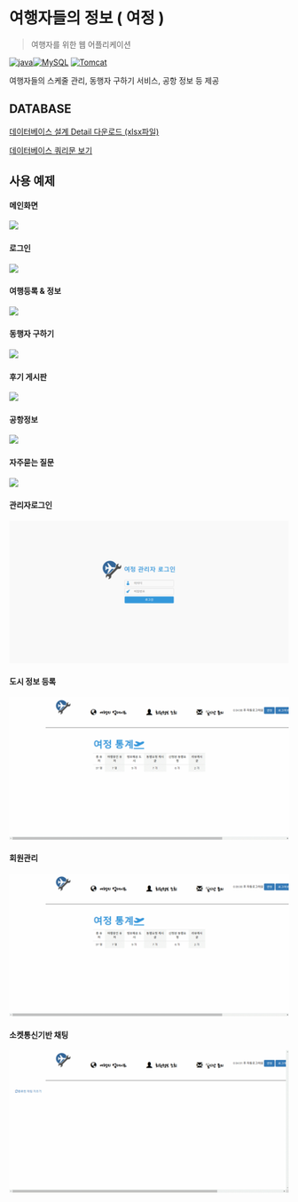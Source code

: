 # 여행자들의 정보 ( 여정 )

> 여행자를 위한 웹 어플리케이션

 [![java](https://img.shields.io/badge/JAVA-1.8-blue)](https://www.oracle.com/technetwork/java/index.html)[![MySQL](https://img.shields.io/badge/MySQL-8.0.15-blue)](https://www.mysql.com/) [![Tomcat](https://img.shields.io/badge/Tomcat-9.0-blue)](http://tomcat.apache.org/)

여행자들의 스케줄 관리, 동행자 구하기 서비스, 공항 정보 등 제공  



## DATABASE

[데이터베이스 설계 Detail 다운로드 (xlsx파일)](https://github.com/shsewonitw/yeojeong/raw/master/docs/yeojoeng_db.xlsx)

[데이터베이스 쿼리문 보기](https://github.com/shsewonitw/yeojeong/blob/master/docs/yeojeong_sql.sql)  



## 사용 예제

#### 메인화면

![](./pics/main.gif)

#### 로그인

![](./pics/login.gif)

#### 여행등록 & 정보

![](./pics/travel.gif)

#### 동행자 구하기

![](./pics/withme.gif)

#### 후기 게시판

![](./pics/review.gif)

#### 공항정보

![](./pics/airport.gif)

#### 자주묻는 질문

![](./pics/qna.gif)

#### 관리자로그인

![](./pics/adminLogin.gif)

#### 도시 정보 등록

![](./pics/cityregist.gif)

#### 회원관리

![](./pics/user.gif)

#### 소켓통신기반 채팅

![](./pics/chatting.gif)
